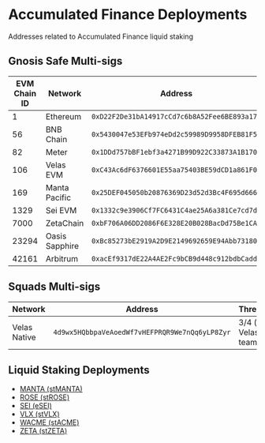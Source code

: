# Accumulated Finance Deployments
Addresses related to Accumulated Finance liquid staking

## Gnosis Safe Multi-sigs
| EVM Chain ID | Network | Address | Threshold | Explorer |
| -- | -- | -- | -- | -- |
| 1 | Ethereum | `0xD22F2De31bA14917cCd7c6b8A52Fee6BE893a17e` | 2/3 | [Explorer](https://etherscan.io/address/0xD22F2De31bA14917cCd7c6b8A52Fee6BE893a17e) |
| 56 | BNB Chain | `0x5430047e53EFb974eDd2c59989D9958DFEB81F56` | 2/3 | [Explorer](https://bscscan.com/address/0x5430047e53EFb974eDd2c59989D9958DFEB81F56) |
| 82 | Meter | `0x1DDd757bBF1ebf3a4271B99D922C33873A1B1706` | 2/3 | [Explorer](https://scan.meter.io/address/0x1ddd757bbf1ebf3a4271b99d922c33873a1b1706) |
| 106 | Velas EVM | `0xC43Ac6dF6376601E55aa75403BE59dCD1a861F0A` | 2/3 | [Explorer](https://evmexplorer.velas.com/address/0xC43Ac6dF6376601E55aa75403BE59dCD1a861F0A) |
| 169 | Manta Pacific | `0x25DEF045050b20876369D23d52d3Bc4F695d6663` | 2/3 | [Explorer](https://pacific-explorer.manta.network/address/0x25DEF045050b20876369D23d52d3Bc4F695d6663) |
| 1329 | Sei EVM | `0x1332c9e3906Cf7FC6431C4ae25A6a381Ce7cd7db` | 2/3 | [Explorer](https://seitrace.com/address/0x1332c9e3906Cf7FC6431C4ae25A6a381Ce7cd7db) |
| 7000 | ZetaChain | `0xbF706A06DD2086F6E328E20B028BacDd75Be1CA8` | 2/3 | [Explorer](https://zetachain.blockscout.com/address/0xbF706A06DD2086F6E328E20B028BacDd75Be1CA8) |
| 23294 | Oasis Sapphire | `0xBc85273bE2919A2D9E2149692659E94Abb731805` | 2/3 | [Explorer](https://explorer.oasis.io/mainnet/sapphire/address/0xBc85273bE2919A2D9E2149692659E94Abb731805) |
| 42161 | Arbitrum | `0xacEf9317dE22A4AE2Fc9bCB9d448c912bdbCadd1` | 2/3 | [Explorer](https://arbiscan.io/address/0xacEf9317dE22A4AE2Fc9bCB9d448c912bdbCadd1) |

## Squads Multi-sigs
| Network | Address | Threshold | Explorer |
| -- | -- | -- | -- |
| Velas Native | `4d9wx5HQbbpaVeAoedWf7vHEFPRQR9We7nQq6yLP8Zyr` | 3/4 (with Velas team) | [Explorer](https://native.velas.com/address/4d9wx5HQbbpaVeAoedWf7vHEFPRQR9We7nQq6yLP8Zyr) |

## Liquid Staking Deployments
- [MANTA (stMANTA)](MANTA.md)
- [ROSE (stROSE)](ROSE.md)
- [SEI (eSEI)](SEI.md)
- [VLX (stVLX)](VLX.md)
- [WACME (stACME)](WACME.md)
- [ZETA (stZETA)](ZETA.md)
